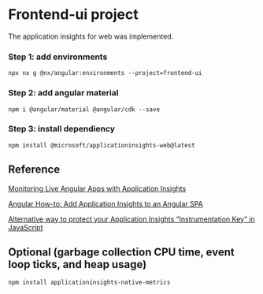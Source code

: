 # Frontend-ui project
The application insights for web was implemented.

### Step 1: add environments
```
npx nx g @nx/angular:environments --project=frontend-ui
```

### Step 2: add angular material
```
npm i @angular/material @angular/cdk --save
```

### Step 3: install dependiency
```
npm install @microsoft/applicationinsights-web@latest
```

## Reference
[Monitoring Live Angular Apps with Application Insights](https://onthecode.co.uk/blog/monitoring-live-angular-apps-with-azure-application-insights)

[Angular How-to: Add Application Insights to an Angular SPA](https://devblogs.microsoft.com/premier-developer/angular-how-to-add-application-insights-to-an-angular-spa/)

[Alternative way to protect your Application Insights “Instrumentation Key” in JavaScript](https://devblogs.microsoft.com/premier-developer/alternative-way-to-protect-your-application-insights-instrumentation-key-in-javascript/)


## Optional (garbage collection CPU time, event loop ticks, and heap usage)
```
npm install applicationinsights-native-metrics
```
